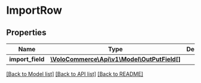 # ImportRow

## Properties
Name | Type | Description | Notes
------------ | ------------- | ------------- | -------------
**import_field** | [**\VoloCommerce\Api\v1\Model\OutPutField[]**](OutPutField.md) |  | [optional] 

[[Back to Model list]](../README.md#documentation-for-models) [[Back to API list]](../README.md#documentation-for-api-endpoints) [[Back to README]](../README.md)


